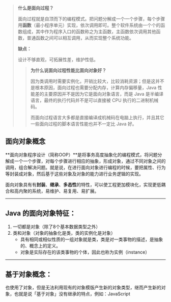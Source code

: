 > **什么是面向过程？**
>
> 面向过程就是自顶而下的编程模式。把问题分解成一个一个步骤，每个步骤用**函数**（最小程序单元）实现，依次调用即可。整个软件系统由一个个的函数组成，其中作为程序入口的函数称之为主函数，主函数依次调用其他函数，普通函数之间可以相互调用，从而实现整个系统功能。
>
> **缺点：**
>
> 设计不够直观，可拓展性差，维护性低。
>
> > **为什么说面向过程性能比面向对象好？**
> >
> > 因为类调用时需要实例化，开销比较大，比较消耗资源；但是这并不是根本原因，面向过程也需要分配内存，计算内存偏移量，Java 性能差的主要原因并不是因为它是面向对象语言，而是 Java 是半编译语言，最终的执行代码并不是可以直接被 CPU 执行的二进制机械码。
> >
> > 而面向过程语言大多都是直接编译成机械码在电脑上执行，并且其它一些面向过程的脚本语言性能也并不一定比 Java 好。

## 面向对象概念

**面向对象程序设计（简称OOP）**是将事务高度抽象化的编程模式，将问题分解成一个一个步骤，对每个步骤进行相应的抽象，形成对象，通过不同对象之间的调用，组合解决问题。就是说，在进行面向对象进行编程的时候，要把属性、行为等封装成对象，然后基于这些对象及对象的能力进行业务逻辑的实现。

面向对象具有有**封装**、**继承**、**多态性**的特性，可以使工程更加模块化，实现更低耦合和高内聚的系统，易维护、易复用、易扩展。

----

## Java 的面向对象特征：

1. 一切都是对象（除了8个基本数据类型之外）
2. 类和对象（对象的抽象化是类，类的实例化是对象）
	- 具有相同或相似性质的一组对象就是类，类是对一类事物的描述，是抽象的、概念上的定义。
	- 对象是实际存在的该类事物的个体，因此也称为实例（instance）

----

## 基于对象概念：

也使用了对象，但是无法利用现有的对象模版产生新的对象类型，继而产生新的对象，也就是说「基于对象」没有继承的特点，例如：JavaScript